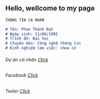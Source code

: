 ## Hello, wellcome to my page


```markdown
THÔNG TIN CÁ NHÂN

# Tên: Phan Thành Đạt
# Ngày sinh: 11/06/1995
# Trình độ: Đại học
# Chuyên môn: Công nghệ thông tin
# Kinh nghiệm làm việc: chưa có
```
###### Dự án cá nhân [Click](https://github.com/pthdat1995/1611020039-PhanThanhDat)
###### Facebook [Click](https://www.facebook.com/pthdat.95)
###### Twiter [Click](https://twitter.com/pthdat1995)



